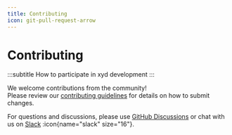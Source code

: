 ```yaml
---
title: Contributing
icon: git-pull-request-arrow
---
```


# Contributing
:::subtitle
How to participate in xyd development
:::

We welcome contributions from the community!\
Please review our [contributing guidelines](https://github.com/livesession/xyd/blob/main/CONTRIBUTING.md) for details on how to submit changes.

For questions and discussions, please use [GitHub Discussions](https://github.com/livesession/xyd/discussions) or chat with us on [Slack](https://join.slack.com/t/xyd-docs/shared_invite/zt-3brqammx1-qVPwQ8~gYFgocioExxHA2A) :icon{name="slack" size="16"}.

